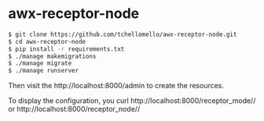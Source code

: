 # awx-receptor-node


```bash
$ git clone https://github.com/tchellomello/awx-receptor-node.git
$ cd awx-receptor-node
$ pip install -r requirements.txt
$ ./manage makemigrations
$ ./manage migrate
$ ./manage runserver
```

Then visit the http://localhost:8000/admin to create the resources.

To display the configuration, you curl http://localhost:8000/receptor_mode/<NAME>/ or http://localhost:8000/receptor_node/<ID>/

